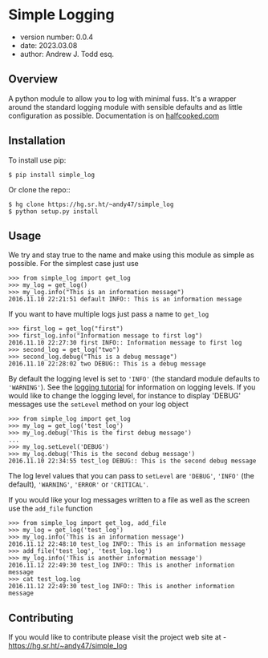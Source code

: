 Simple Logging
===============================

* version number: 0.0.4
* date: 2023.03.08
* author: Andrew J. Todd esq.

Overview
--------

A python module to allow you to log with minimal fuss. It's a wrapper around the standard logging module with sensible defaults and as little configuration as possible. Documentation is on [halfcooked.com](https://halfcooked.com/code/simple_log/)

Installation 
------------

To install use pip:

    $ pip install simple_log


Or clone the repo::

    $ hg clone https://hg.sr.ht/~andy47/simple_log
    $ python setup.py install
    

Usage
-----

We try and stay true to the name and make using this module as simple as possible. For the simplest case just use

    >>> from simple_log import get_log
    >>> my_log = get_log()
    >>> my_log.info("This is an information message")
    2016.11.10 22:21:51 default INFO:: This is an information message
    
If you want to have multiple logs just pass a name to `get_log`

    >>> first_log = get_log("first")
    >>> first_log.info("Information message to first log")
    2016.11.10 22:27:30 first INFO:: Information message to first log
    >>> second_log = get_log("two")
    >>> second_log.debug("This is a debug message")
    2016.11.10 22:28:02 two DEBUG:: This is a debug message

By default the logging level is set to `'INFO'` (the standard module defaults to `'WARNING'`). See the [logging tutorial](https://docs.python.org/3/howto/logging.html#logging-basic-tutorial) for information on logging levels. If you would like to change the logging level, for instance to display 'DEBUG' messages use the `setLevel` method on your log object

    >>> from simple_log import get_log
    >>> my_log = get_log('test_log')
    >>> my_log.debug('This is the first debug message')
    ...
    >>> my_log.setLevel('DEBUG')
    >>> my_log.debug('This is the second debug message')
    2016.11.10 22:34:55 test_log DEBUG:: This is the second debug message

The log level values that you can pass to `setLevel` are `'DEBUG'`, `'INFO'` (the default), `'WARNING'`, `'ERROR'` or `'CRITICAL'`.

If you would like your log messages written to a file as well as the screen use the `add_file` function

    >>> from simple_log import get_log, add_file
    >>> my_log = get_log('test_log')
    >>> my_log.info('This is an information message')
    2016.11.12 22:48:10 test_log INFO:: This is an information message
    >>> add_file('test_log', 'test_log.log')
    >>> my_log.info('This is another information message')
    2016.11.12 22:49:30 test_log INFO:: This is another information message
    >>> cat test_log.log
    2016.11.12 22:49:30 test_log INFO:: This is another information message
    
Contributing
------------

If you would like to contribute please visit the project web site at - https://hg.sr.ht/~andy47/simple_log